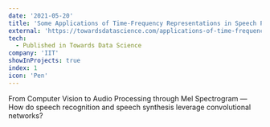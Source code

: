 ```yaml
---
date: '2021-05-20'
title: 'Some Applications of Time-Frequency Representations in Speech Processing'
external: 'https://towardsdatascience.com/applications-of-time-frequency-representations-in-speech-processing-cfa28ec1f251'
tech:
  - Published in Towards Data Science
company: 'IIT'
showInProjects: true
index: 1
icon: 'Pen'
---
```


From Computer Vision to Audio Processing through Mel Spectrogram — How do speech recognition and speech synthesis leverage convolutional networks?
